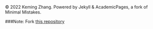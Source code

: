 © 2022 Keming Zhang. Powered by Jekyll & AcademicPages, a fork of Minimal Mistakes.

###Note: Fork [this repository](https://github.com/academicpages/academicpages.github.io) 



